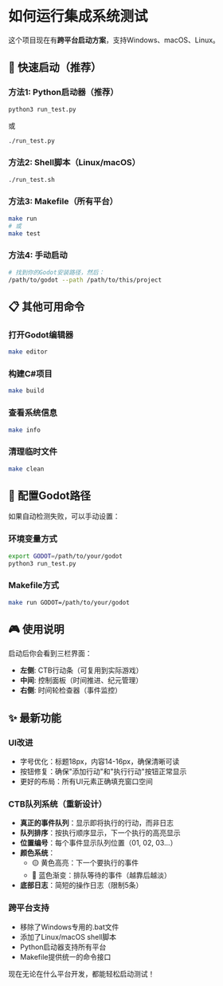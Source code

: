 # 如何运行集成系统测试

这个项目现在有**跨平台启动方案**，支持Windows、macOS、Linux。

## 🚀 快速启动（推荐）

### 方法1: Python启动器（推荐）
```bash
python3 run_test.py
```
或
```bash
./run_test.py
```

### 方法2: Shell脚本（Linux/macOS）
```bash
./run_test.sh
```

### 方法3: Makefile（所有平台）
```bash
make run
# 或
make test
```

### 方法4: 手动启动
```bash
# 找到你的Godot安装路径，然后：
/path/to/godot --path /path/to/this/project
```

## 📋 其他可用命令

### 打开Godot编辑器
```bash
make editor
```

### 构建C#项目
```bash
make build
```

### 查看系统信息
```bash
make info
```

### 清理临时文件
```bash
make clean
```

## 🔧 配置Godot路径

如果自动检测失败，可以手动设置：

### 环境变量方式
```bash
export GODOT=/path/to/your/godot
python3 run_test.py
```

### Makefile方式
```bash
make run GODOT=/path/to/your/godot
```

## 🎮 使用说明

启动后你会看到三栏界面：

- **左侧**: CTB行动条（可复用到实际游戏）
- **中间**: 控制面板（时间推进、纪元管理）  
- **右侧**: 时间轮检查器（事件监控）

## ✨ 最新功能

### UI改进
- 字号优化：标题18px，内容14-16px，确保清晰可读
- 按钮修复：确保"添加行动"和"执行行动"按钮正常显示
- 更好的布局：所有UI元素正确填充窗口空间

### CTB队列系统（重新设计）
- **真正的事件队列**：显示即将执行的行动，而非日志
- **队列排序**：按执行顺序显示，下一个执行的高亮显示
- **位置编号**：每个事件显示队列位置（01, 02, 03...）
- **颜色系统**：
  - 🟡 黄色高亮：下一个要执行的事件
  - 🔵 蓝色渐变：排队等待的事件（越靠后越淡）
- **底部日志**：简短的操作日志（限制5条）

### 跨平台支持
- 移除了Windows专用的.bat文件
- 添加了Linux/macOS shell脚本
- Python启动器支持所有平台
- Makefile提供统一的命令接口

现在无论在什么平台开发，都能轻松启动测试！